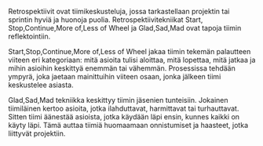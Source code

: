 Retrospektiivit ovat tiimikeskusteluja, jossa tarkastellaan projektin
tai sprintin hyviä ja huonoja puolia. Retrospektiivitekniikat Start,
Stop,Continue,More of,Less of Wheel ja Glad,Sad,Mad ovat tapoja tiimin
reflektointiin.

Start,Stop,Continue,More of,Less of Wheel jakaa tiimin tekemän
palautteen viiteen eri kategoriaan: mitä asioita tulisi
aloittaa, mitä lopettaa, mitä jatkaa ja mihin asioihin keskittyä
enemmän tai vähemmän. Prosessissa tehdään ympyrä, joka jaetaan
mainittuihin viiteen osaan, jonka jälkeen tiimi keskustelee asiasta.

Glad,Sad,Mad tekniikka keskittyy tiimin jäsenien tunteisiin. Jokainen
tiimiläinen kertoo asioita, jotka ilahduttavat, harmittavat tai
turhauttavat. Sitten tiimi äänestää asioista, jotka käydään läpi
ensin, kunnes kaikki on käyty läpi. Tämä auttaa tiimiä huomaamaan
onnistumiset ja haasteet, jotka liittyvät projektiin.
